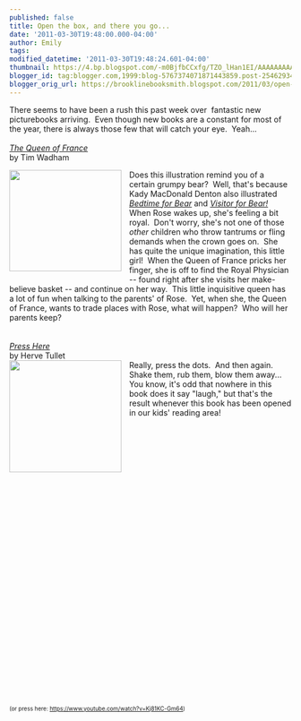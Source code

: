 ```yaml
---
published: false
title: Open the box, and there you go...
date: '2011-03-30T19:48:00.000-04:00'
author: Emily
tags: 
modified_datetime: '2011-03-30T19:48:24.601-04:00'
thumbnail: https://4.bp.blogspot.com/-m0BjfbCCxfg/TZO_lHan1EI/AAAAAAAAAPM/vfFyS1fwqWw/s72-c/queen-of-france.jpg
blogger_id: tag:blogger.com,1999:blog-5767374071871443859.post-2546293433605582191
blogger_orig_url: https://brooklinebooksmith.blogspot.com/2011/03/open-box-and-there-you-go.html
---
```


There seems to have been a rush this past week over&nbsp; fantastic new picturebooks arriving.&nbsp; Even though new books are a constant for most of the year, there is always those few that will catch your eye.&nbsp; Yeah...<br /><br /><em><a href="https://www.brooklinebooksmith-shop.com/book/9780763641023">The Queen of France</a></em><br />by Tim Wadham<br /><div class="separator" style="clear: both; text-align: center;"><a href="https://4.bp.blogspot.com/-m0BjfbCCxfg/TZO_lHan1EI/AAAAAAAAAPM/vfFyS1fwqWw/s1600/queen-of-france.jpg" imageanchor="1" style="clear: left; cssfloat: left; float: left; margin-bottom: 1em; margin-right: 1em;"><img border="0" height="181" r6="true" src="https://4.bp.blogspot.com/-m0BjfbCCxfg/TZO_lHan1EI/AAAAAAAAAPM/vfFyS1fwqWw/s200/queen-of-france.jpg" width="200" /></a></div>Does this illustration remind you of a certain grumpy bear?&nbsp; Well, that's because Kady MacDonald Denton also illustrated <em><a href="https://www.brooklinebooksmith-shop.com/book/9780763641016">Bedtime for Bear</a></em> and <em><a href="https://www.brooklinebooksmith-shop.com/book/9780763628079">Visitor for Bear!</a></em>&nbsp; When Rose wakes up, she's feeling a bit royal.&nbsp; Don't worry, she's not one of those <em>other</em> children who throw tantrums or fling demands when the crown goes on.&nbsp; She has quite the unique imagination, this little girl!&nbsp; When the Queen of France pricks her finger, she is off to find the Royal Physician -- found right after she visits her make-believe basket&nbsp;-- and continue on her way.&nbsp; This little inquisitive queen has a lot of fun when talking to the parents' of Rose.&nbsp; Yet, when she, the Queen of France, wants to&nbsp;trade places with Rose, what will happen?&nbsp; Who will her parents keep?<br /><br /><br /><em><a href="https://www.brooklinebooksmith-shop.com/book/9780811879545">Press Here </a></em><br />by Herve Tullet<br /><div class="separator" style="clear: both; text-align: center;"><a href="https://2.bp.blogspot.com/-Mmb1l4fP4BU/TZO_qvjlsiI/AAAAAAAAAPQ/wgD9XHSerfA/s1600/41G-L%252BC0I3L__SL500_AA300_.jpg" imageanchor="1" style="clear: left; cssfloat: left; float: left; margin-bottom: 1em; margin-right: 1em;"><img border="0" height="200" r6="true" src="https://2.bp.blogspot.com/-Mmb1l4fP4BU/TZO_qvjlsiI/AAAAAAAAAPQ/wgD9XHSerfA/s200/41G-L%252BC0I3L__SL500_AA300_.jpg" width="200" /></a></div>Really, press the dots.&nbsp; And then again.&nbsp; Shake them, rub them, blow them away...&nbsp; You know, it's odd that nowhere in this book does it say "laugh," but that's the result whenever this book has been opened in our kids' reading area!<br /><br /><br /><span style="font-size: x-small;"><object style="height: 390px; width: 640px;"><param name="movie" value="https://www.youtube.com/v/Kj81KC-Gm64?version=3"><param name="allowFullScreen" value="true"><param name="allowScriptAccess" value="always"><embed src="https://www.youtube.com/v/Kj81KC-Gm64?version=3" type="application/x-shockwave-flash" allowfullscreen="true" allowScriptAccess="always" width="640" height="390"></object><br /><br />(or press here: <a href="https://www.youtube.com/watch?v=Kj81KC-Gm64">https://www.youtube.com/watch?v=Kj81KC-Gm64</a>)</span>